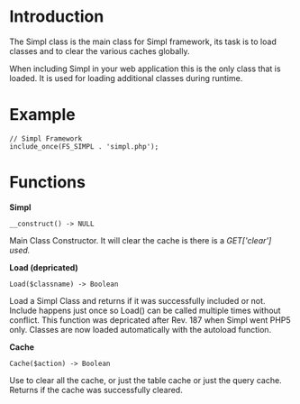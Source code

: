 # Introduction #

The Simpl class is the main class for Simpl framework, its task is to load classes and to clear the various caches globally.

When including Simpl in your web application this is the only class that is loaded. It is used for loading additional classes during runtime.

# Example #

```
// Simpl Framework
include_once(FS_SIMPL . 'simpl.php');
```

# Functions #

**Simpl**
```
__construct() -> NULL
```
Main Class Constructor. It will clear the cache is there is a _GET['clear'] used._

**Load (depricated)**
```
Load($classname) -> Boolean
```
Load a Simpl Class and returns if it was successfully included or not. Include happens just once so Load() can be called multiple times without conflict. This function was depricated after Rev. 187 when Simpl went PHP5 only. Classes are now loaded automatically with the autoload function.

**Cache**
```
Cache($action) -> Boolean
```
Use to clear all the cache, or just the table cache or just the query cache. Returns if the cache was successfully cleared.